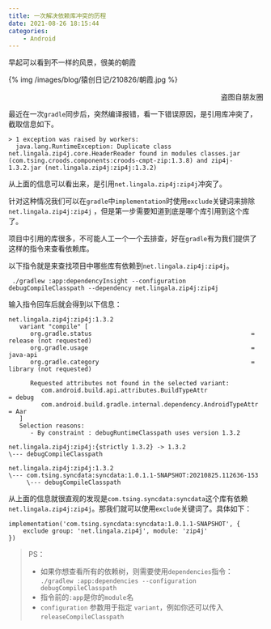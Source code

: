 ```yaml
---
title: 一次解决依赖库冲突的历程
date: 2021-08-26 18:15:44
categories:
    - Android
---
```


早起可以看到不一样的风景，很美的朝霞

{% img /images/blog/猿创日记/210826/朝霞.jpg %}

<p align="right">盗图自朋友圈</p>

最近在一次`gradle`同步后，突然编译报错，看一下错误原因，是引用库冲突了，截取信息如下。

```
> 1 exception was raised by workers:
  java.lang.RuntimeException: Duplicate class net.lingala.zip4j.core.HeaderReader found in modules classes.jar (com.tsing.croods.components:croods-cmpt-zip:1.3.8) and zip4j-1.3.2.jar (net.lingala.zip4j:zip4j:1.3.2)
```
从上面的信息可以看出来，是引用`net.lingala.zip4j:zip4j`冲突了。

针对这种情况我们可以在`gradle`中`implementation`时使用`exclude`关键词来排除`net.lingala.zip4j:zip4j` ，但是第一步需要知道到底是哪个库引用到这个库了。

项目中引用的库很多，不可能人工一个一个去排查，好在`gradle`有为我们提供了这样的指令来查看依赖库。

<!--more-->

以下指令就是来查找项目中哪些库有依赖到`net.lingala.zip4j:zip4j`。
```
 ./gradlew :app:dependencyInsight --configuration debugCompileClasspath --dependency net.lingala.zip4j:zip4j
 ```
 输入指令回车后就会得到以下信息：
 
```
net.lingala.zip4j:zip4j:1.3.2
   variant "compile" [
      org.gradle.status                                            = release (not requested)
      org.gradle.usage                                             = java-api
      org.gradle.category                                          = library (not requested)

      Requested attributes not found in the selected variant:
         com.android.build.api.attributes.BuildTypeAttr               = debug
         com.android.build.gradle.internal.dependency.AndroidTypeAttr = Aar
   ]
   Selection reasons:
      - By constraint : debugRuntimeClasspath uses version 1.3.2

net.lingala.zip4j:zip4j:{strictly 1.3.2} -> 1.3.2
\--- debugCompileClasspath

net.lingala.zip4j:zip4j:1.3.2
\--- com.tsing.syncdata:syncdata:1.0.1.1-SNAPSHOT:20210825.112636-153
     \--- debugCompileClasspath
```
从上面的信息就很直观的发现是`com.tsing.syncdata:syncdata`这个库有依赖`net.lingala.zip4j:zip4j`。那我们就可以使用`exclude`关键词了。具体如下：

```
implementation('com.tsing.syncdata:syncdata:1.0.1.1-SNAPSHOT', {
    exclude group: 'net.lingala.zip4j', module: 'zip4j'
})
```

> PS：
> * 如果你想查看所有的依赖树，则需要使用`dependencies`指令：
`./gradlew :app:dependencies --configuration debugCompileClasspath`
> * 指令前的`:app`是你的`module`名
> * `configuration` 参数用于指定 `variant`，例如你还可以传入 `releaseCompileClasspath`